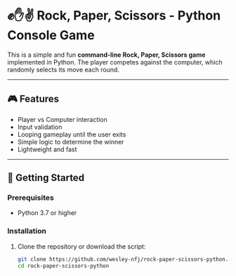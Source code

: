
# ✊✋✌️ Rock, Paper, Scissors - Python Console Game

This is a simple and fun **command-line Rock, Paper, Scissors game** implemented in Python. The player competes against the computer, which randomly selects its move each round.

---

## 🎮 Features

- Player vs Computer interaction
- Input validation
- Looping gameplay until the user exits
- Simple logic to determine the winner
- Lightweight and fast

---

## 🚀 Getting Started

### Prerequisites

- Python 3.7 or higher

### Installation

1. Clone the repository or download the script:
   ```bash
   git clone https://github.com/wesley-nfj/rock-paper-scissors-python.git
   cd rock-paper-scissors-python

